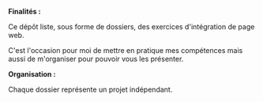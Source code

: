 **Finalités :**

Ce dépôt liste, sous forme de dossiers, des exercices d'intégration de page web.

C'est l'occasion pour moi de mettre en pratique mes compétences mais aussi de m'organiser pour pouvoir vous les présenter.

**Organisation :**

Chaque dossier représente un projet indépendant.